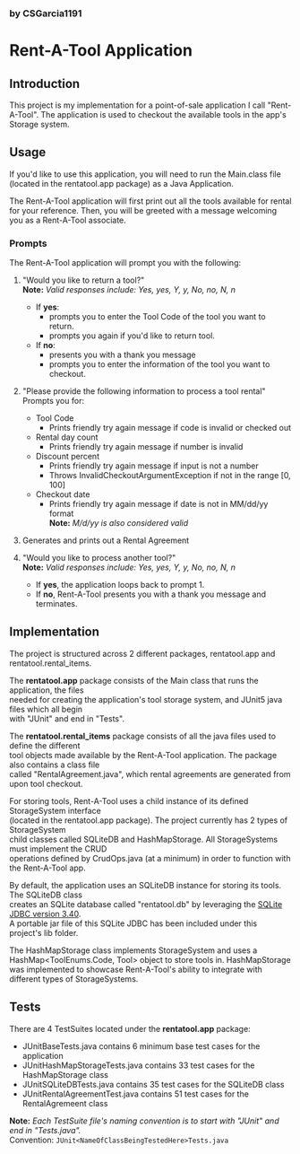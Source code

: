 
### by CSGarcia1191

# Rent-A-Tool Application

## Introduction

This project is my implementation for a point-of-sale application I call "Rent-A-Tool". The application is used to checkout the available tools in the app's Storage system.

## Usage

If you'd like to use this application, you will need to run the Main.class file (located in the rentatool.app package) as a Java Application.  

The Rent-A-Tool application will first print out all the tools available for rental for your reference. Then, you will be greeted with a message welcoming you as a Rent-A-Tool associate.

### Prompts

The Rent-A-Tool application will prompt you with the following:
1. "Would you like to return a tool?"  
    **Note:** *Valid responses include: Yes, yes, Y, y, No, no, N, n*
    
    - If **yes**:
        * prompts you to enter the Tool Code of the tool you want to return.
        * prompts you again if you'd like to return tool.
    - If **no**:
        * presents you with a thank you message
        * prompts you to enter the information of the tool you want to checkout.
2. "Please provide the following information to process a tool rental"  
    Prompts you for:
    * Tool Code
        - Prints friendly try again message if code is invalid or checked out
    * Rental day count
        - Prints friendly try again message if number is invalid
    * Discount percent
        * Prints friendly try again message if input is not a number
        * Throws InvalidCheckoutArgumentException if not in the range [0, 100]
    * Checkout date
        - Prints friendly try again message if date is not in MM/dd/yy format  
            **Note:** *M/d/yy is also considered valid*
3. Generates and prints out a Rental Agreement
4. "Would you like to process another tool?"  
    **Note:** *Valid responses include: Yes, yes, Y, y, No, no, N, n*
    * If **yes**, the application loops back to prompt 1.
    * If **no**, Rent-A-Tool presents you with a thank you message and terminates.

## Implementation

The project is structured across 2 different packages, rentatool.app and rentatool.rental_items.  

The **rentatool.app** package consists of the Main class that runs the application, the files  
needed for creating the application's tool storage system, and JUnit5 java files which all begin  
with "JUnit" and end in "Tests".  

The **rentatool.rental_items** package consists of all the java files used to define the different  
tool objects made available by the Rent-A-Tool application. The package also contains a class file  
called "RentalAgreement.java", which rental agreements are generated from upon tool checkout.  

For storing tools, Rent-A-Tool uses a child instance of its defined StorageSystem interface  
(located in the rentatool.app package). The project currently has 2 types of StorageSystem  
child classes called SQLiteDB and HashMapStorage.  All StorageSystems must implement the CRUD  
operations defined by CrudOps.java (at a minimum) in order to function with the Rent-A-Tool app.  

By default, the application uses an SQLiteDB instance for storing its tools. The SQLiteDB class  
creates an SQLite database called "rentatool.db" by leveraging the [SQLite JDBC version 3.40](https://github.com/xerial/sqlite-jdbc).  
A portable jar file of this SQLite JDBC has been included under this project's lib folder.  

The HashMapStorage class implements StorageSystem and uses a HashMap<ToolEnums.Code, Tool> object to store tools in. HashMapStorage was implemented to showcase Rent-A-Tool's ability to integrate with different types of StorageSystems.  

## Tests

There are 4 TestSuites located under the **rentatool.app** package:  

* JUnitBaseTests.java contains 6 minimum base test cases for the application
* JUnitHashMapStorageTests.java contains 33 test cases for the HashMapStorage class
* JUnitSQLiteDBTests.java contains 35 test cases for the SQLiteDB class
* JUnitRentalAgreementTest.java contains 51 test cases for the RentalAgremeent class  

**Note:** *Each TestSuite file's naming convention is to start with "JUnit" and end in "Tests.java".*  
Convention: `JUnit<NameOfClassBeingTestedHere>Tests.java`
